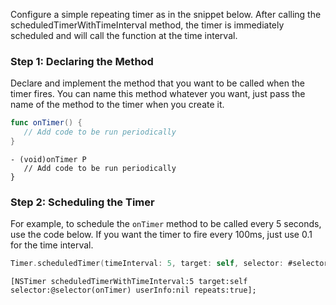 Configure a simple repeating timer as in the snippet below. After calling the scheduledTimerWithTimeInterval method, the timer is immediately scheduled and will call the function at the time interval.

### Step 1: Declaring the Method

Declare and implement the method that you want to be called when the timer fires. You can name this method whatever you want, just pass the name of the method to the timer when you create it.

```swift
func onTimer() {
   // Add code to be run periodically	
}
```
```objc
- (void)onTimer P
   // Add code to be run periodically
}
```

### Step 2: Scheduling the Timer

For example, to schedule the `onTimer` method to be called every 5 seconds, use the code below. If you want the timer to fire every 100ms, just use 0.1 for the time interval.

```swift
Timer.scheduledTimer(timeInterval: 5, target: self, selector: #selector(self.onTimer), userInfo: nil, repeats: true)
```
```objc
[NSTimer scheduledTimerWithTimeInterval:5 target:self selector:@selector(onTimer) userInfo:nil repeats:true];
```